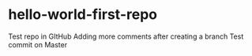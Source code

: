 # hello-world-first-repo
Test repo in GItHub
Adding more comments after creating a branch
Test commit on Master

